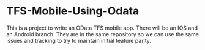 TFS-Mobile-Using-Odata
======================

This is a project to write an OData TFS mobile app.  There will be an IOS and an Android branch.  They are in the same repository so we can use the same issues and tracking to try to maintain initial feature parity.